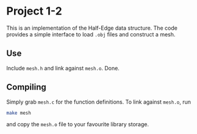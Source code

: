# Project 1-2

This is an implementation of the Half-Edge data structure.
The code provides a simple interface to load `.obj` files and construct a mesh.


## Use 

Include `mesh.h` and link against `mesh.o`. Done.

## Compiling

Simply grab `mesh.c` for the function definitions. To link against `mesh.o`, run 

```bash
make mesh
```

and copy the `mesh.o` file to your favourite library storage.